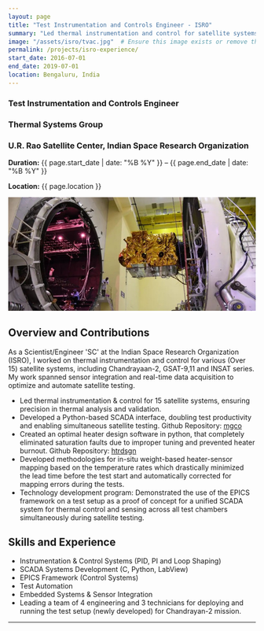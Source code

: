 ```yaml
---
layout: page
title: "Test Instrumentation and Controls Engineer - ISRO"
summary: "Led thermal instrumentation and control for satellite systems, including Chandrayaan-2, optimizing testing workflows and automation."
image: "/assets/isro/tvac.jpg"  # Ensure this image exists or remove this line
permalink: /projects/isro-experience/
start_date: 2016-07-01
end_date: 2019-07-01
location: Bengaluru, India
---
```


### Test Instrumentation and Controls Engineer
### Thermal Systems Group
### U.R. Rao Satellite Center, Indian Space Research Organization

 **Duration:** {{ page.start_date | date: "%B %Y" }} – {{ page.end_date | date: "%B %Y" }}

 **Location:** {{ page.location }}

<img src="/assets/isro/tvac.jpg" width="700">

## Overview and Contributions
As a Scientist/Engineer 'SC' at the Indian Space Research Organization (ISRO), I worked on thermal instrumentation and control for various (Over 15) satellite systems, including Chandrayaan-2, GSAT-9,11 and INSAT series. My work spanned sensor integration and real-time data acquisition to optimize and automate satellite testing.

- Led thermal instrumentation & control for 15 satellite systems, ensuring precision in thermal analysis and validation.
- Developed a Python-based SCADA interface, doubling test productivity and enabling simultaneous satellite testing. Github Repository: [mgco](https://github.com/SeshaCharla/mgco)
- Created an optimal heater design software in python, that completely eliminated saturation faults due to improper tuning and prevented heater burnout. Github Repository: [htrdsgn](https://github.com/SeshaCharla/htrdsgn)
- Developed methodologies for in-situ weight-based heater-sensor mapping based on the temperature rates which drastically minimized the lead time before the test start and automatically corrected for mapping errors during the tests.
- Technology development program: Demonstrated the use of the EPICS framework on a test setup as a proof of concept for a unified SCADA system for thermal control and sensing across all test chambers simultaneously during satellite testing.


## Skills and Experience
- Instrumentation & Control Systems (PID, PI and Loop Shaping)
- SCADA Systems Development (C, Python, LabView)
- EPICS Framework (Control Systems)
- Test Automation
- Embedded Systems & Sensor Integration
- Leading a team of 4 engineering and 3 technicians for deploying and running the test setup (newly developed) for Chandrayan-2 mission.


---

